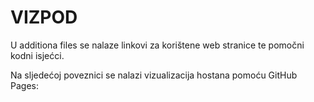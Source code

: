 # VIZPOD
U additiona files se nalaze linkovi za korištene web stranice te pomočni kodni isjećci.

Na sljedećoj poveznici se nalazi vizualizacija hostana pomoću  GitHub Pages: 
